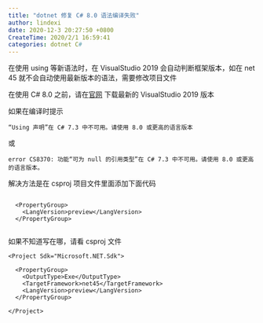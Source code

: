 ```yaml
---
title: "dotnet 修复 C# 8.0 语法编译失败"
author: lindexi
date: 2020-12-3 20:27:50 +0800
CreateTime: 2020/2/1 16:59:41
categories: dotnet C#
---
```


在使用 using 等新语法时，在 VisualStudio 2019 会自动判断框架版本，如在 net 45 就不会自动使用最新版本的语法，需要修改项目文件

<!--more-->


<!-- CreateTime:2020/2/1 16:59:41 -->



在使用 C# 8.0 之前，请在[官网](https://visualstudio.microsoft.com/) 下载最新的 VisualStudio 2019 版本

如果在编译时提示

```
“Using 声明”在 C# 7.3 中不可用。请使用 8.0 或更高的语言版本
```

或

```
error CS8370: 功能“可为 null 的引用类型”在 C# 7.3 中不可用。请使用 8.0 或更高的语言版本。
```

解决方法是在 csproj 项目文件里面添加下面代码

```

  <PropertyGroup>
    <LangVersion>preview</LangVersion>
  </PropertyGroup>


```

如果不知道写在哪，请看 csproj 文件

```
<Project Sdk="Microsoft.NET.Sdk">

  <PropertyGroup>
    <OutputType>Exe</OutputType>
    <TargetFramework>net45</TargetFramework>
    <LangVersion>preview</LangVersion>
  </PropertyGroup>

</Project>

```

